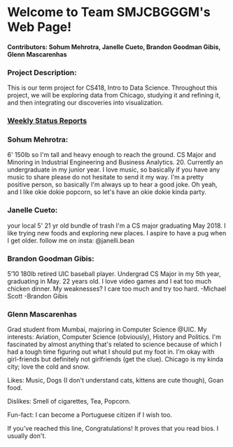 # Welcome to Team SMJCBGGGM's Web Page!

#### Contributors: Sohum Mehrotra, Janelle Cueto, Brandon Goodman Gibis, Glenn Mascarenhas

### Project Description:
This is our term project for CS418, Intro to Data Science. Throughout this project, we will be exploring data from Chicago, studying it and refining it, and then integrating our discoveries into visualization. 

### [Weekly Status Reports](https://nuknuk48.github.io/cs418project/weekly_status_reports)

### Sohum Mehrotra:
6' 150lb so I'm tall and heavy enough to reach the ground. CS Major and Minoring in Industrial Engineering and Business Analytics. 20. 
Currently an undergraduate in my junior year. 
I love music, so basically if you have any music to share please do not hesitate to send it my way. 
I'm a pretty positive person, so basically I'm always up to hear a good joke.
Oh yeah, and I like okie dokie popcorn, so let's have an okie dokie kinda party.
### Janelle Cueto:
your local 5' 21 yr old bundle of trash 
I'm a CS major graduating May 2018. I like trying new foods and exploring new places. I aspire to have a pug when I get older. 
follow me on insta: @janelli.bean
### Brandon Goodman Gibis:
5’10 180lb retired UIC baseball player. Undergrad CS Major in my 5th year, graduating in May. 22 years old. 
I love video games and I eat too much chicken dinner.
My weaknesses? I care too much and try too hard.
-Michael Scott
  -Brandon Gibis
  
### Glenn Mascarenhas
Grad student from Mumbai, majoring in Computer Science @UIC. My interests: Aviation, Computer Science (obviously), History and Politics. I'm fascinated by almost anything that's related to science because of which I had a tough time figuring out what I should put my foot in. I'm okay with girl-friends but definitely not girlfriends (get the clue). Chicago is my kinda city; love the cold and snow.

Likes: Music, Dogs (I don't understand cats, kittens are cute though), Goan food.

Dislikes: Smell of cigarettes, Tea, Popcorn.  

Fun-fact: I can become a Portuguese citizen if I wish too. 

If you've reached this line, Congratulations! It proves that you read bios. I usually don't. 
